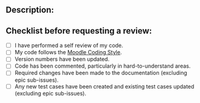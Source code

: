 ## Description:
<!-- Describe your changes in detail / numbered list of distinct changes for reference -->


## Checklist before requesting a review:
<!-- Remove non-applicable items e.g. epic sub-issue points -->
<!-- Add an 'x' inside the brackets to check the item -->

- [ ] I have performed a self review of my code.
- [ ] My code follows the [Moodle Coding Style](https://moodledev.io/general/development/policies/codingstyle).
- [ ] Version numbers have been updated.
- [ ] Code has been commented, particularly in hard-to-understand areas.
- [ ] Required changes have been made to the documentation (excluding epic sub-issues).
- [ ] Any new test cases have been created and existing test cases updated (excluding epic sub-issues).
